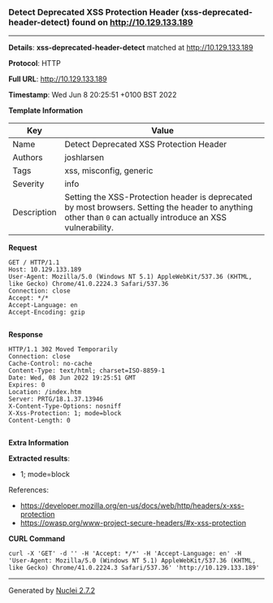 ### Detect Deprecated XSS Protection Header (xss-deprecated-header-detect) found on http://10.129.133.189
---
**Details**: **xss-deprecated-header-detect**  matched at http://10.129.133.189

**Protocol**: HTTP

**Full URL**: http://10.129.133.189

**Timestamp**: Wed Jun 8 20:25:51 +0100 BST 2022

**Template Information**

| Key | Value |
|---|---|
| Name | Detect Deprecated XSS Protection Header |
| Authors | joshlarsen |
| Tags | xss, misconfig, generic |
| Severity | info |
| Description | Setting the XSS-Protection header is deprecated by most browsers. Setting the header to anything other than `0` can actually introduce an XSS vulnerability. |

**Request**
```http
GET / HTTP/1.1
Host: 10.129.133.189
User-Agent: Mozilla/5.0 (Windows NT 5.1) AppleWebKit/537.36 (KHTML, like Gecko) Chrome/41.0.2224.3 Safari/537.36
Connection: close
Accept: */*
Accept-Language: en
Accept-Encoding: gzip


```

**Response**
```http
HTTP/1.1 302 Moved Temporarily
Connection: close
Cache-Control: no-cache
Content-Type: text/html; charset=ISO-8859-1
Date: Wed, 08 Jun 2022 19:25:51 GMT
Expires: 0
Location: /index.htm
Server: PRTG/18.1.37.13946
X-Content-Type-Options: nosniff
X-Xss-Protection: 1; mode=block
Content-Length: 0


```

**Extra Information**

**Extracted results**:

- 1; mode=block


References: 
- https://developer.mozilla.org/en-us/docs/web/http/headers/x-xss-protection
- https://owasp.org/www-project-secure-headers/#x-xss-protection

**CURL Command**
```
curl -X 'GET' -d '' -H 'Accept: */*' -H 'Accept-Language: en' -H 'User-Agent: Mozilla/5.0 (Windows NT 5.1) AppleWebKit/537.36 (KHTML, like Gecko) Chrome/41.0.2224.3 Safari/537.36' 'http://10.129.133.189'
```
---
Generated by [Nuclei 2.7.2](https://github.com/projectdiscovery/nuclei)